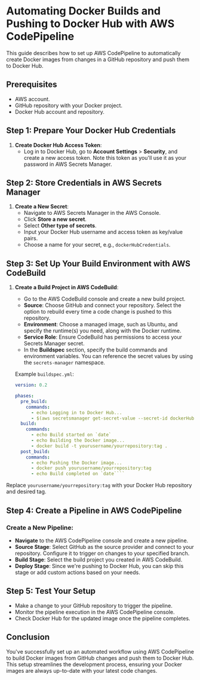 # Automating Docker Builds and Pushing to Docker Hub with AWS CodePipeline

This guide describes how to set up AWS CodePipeline to automatically create Docker images from changes in a GitHub repository and push them to Docker Hub.

## Prerequisites

- AWS account.
- GitHub repository with your Docker project.
- Docker Hub account and repository.

## Step 1: Prepare Your Docker Hub Credentials

1. **Create Docker Hub Access Token**:
   - Log in to Docker Hub, go to **Account Settings** > **Security**, and create a new access token. Note this token as you'll use it as your password in AWS Secrets Manager.

## Step 2: Store Credentials in AWS Secrets Manager

1. **Create a New Secret**:
   - Navigate to AWS Secrets Manager in the AWS Console.
   - Click **Store a new secret**.
   - Select **Other type of secrets**.
   - Input your Docker Hub username and access token as key/value pairs.
   - Choose a name for your secret, e.g., `dockerHubCredentials`.

## Step 3: Set Up Your Build Environment with AWS CodeBuild

1. **Create a Build Project in AWS CodeBuild**:
   - Go to the AWS CodeBuild console and create a new build project.
   - **Source**: Choose GitHub and connect your repository. Select the option to rebuild every time a code change is pushed to this repository.
   - **Environment**: Choose a managed image, such as Ubuntu, and specify the runtime(s) you need, along with the Docker runtime.
   - **Service Role**: Ensure CodeBuild has permissions to access your Secrets Manager secret.
   - In the **Buildspec** section, specify the build commands and environment variables. You can reference the secret values by using the `secrets-manager` namespace.

   Example `buildspec.yml`:

   ```yaml
   version: 0.2

   phases:
     pre_build:
       commands:
         - echo Logging in to Docker Hub...
         - $(aws secretsmanager get-secret-value --secret-id dockerHubCredentials --query SecretString --output text | python -c "import sys, json; print('docker login --username ' + json.load(sys.stdin)['username'] + ' --password ' + json.load(sys.stdin)['password'])")
     build:
       commands:
         - echo Build started on `date`
         - echo Building the Docker image...
         - docker build -t yourusername/yourrepository:tag .
     post_build:
       commands:
         - echo Pushing the Docker image...
         - docker push yourusername/yourrepository:tag
         - echo Build completed on `date````
   
Replace `yourusername/yourrepository:tag` with your Docker Hub repository and desired tag.

## Step 4: Create a Pipeline in AWS CodePipeline

### Create a New Pipeline:
- **Navigate** to the AWS CodePipeline console and create a new pipeline.
- **Source Stage**: Select GitHub as the source provider and connect to your repository. Configure it to trigger on changes to your specified branch.
- **Build Stage**: Select the build project you created in AWS CodeBuild.
- **Deploy Stage**: Since we're pushing to Docker Hub, you can skip this stage or add custom actions based on your needs.

## Step 5: Test Your Setup

- Make a change to your GitHub repository to trigger the pipeline.
- Monitor the pipeline execution in the AWS CodePipeline console.
- Check Docker Hub for the updated image once the pipeline completes.

## Conclusion

You've successfully set up an automated workflow using AWS CodePipeline to build Docker images from GitHub changes and push them to Docker Hub. This setup streamlines the development process, ensuring your Docker images are always up-to-date with your latest code changes.
